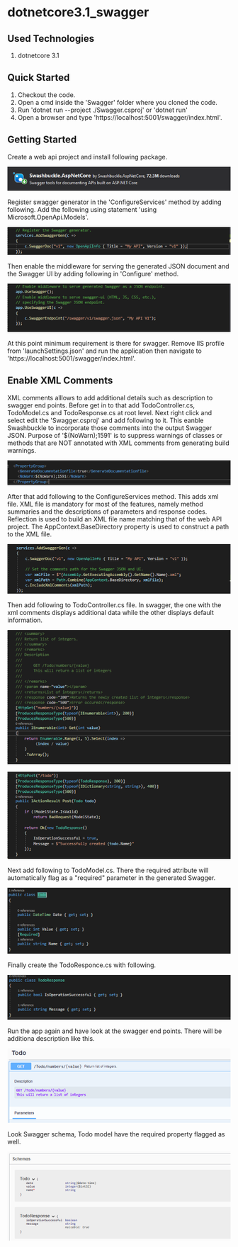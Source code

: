 # dotnetcore3.1_swagger

## Used Technologies

1. dotnetcore 3.1

## Quick Started

1. Checkout the code.
2. Open a cmd inside the 'Swagger' folder where you cloned the code.
3. Run 'dotnet run --project ./Swagger.csproj' or 'dotnet run'
4. Open a browser and type 'https://localhost:5001/swagger/index.html'.

## Getting Started

Create a web api project and install following package.

![swashbuckle-package](./images/swashbuckle-package.PNG)

Register swagger generator in the 'ConfigureServices' method by adding following. Add the following using statement 'using Microsoft.OpenApi.Models'. 

![configureservice](./images/configureservice-initial.PNG)

Then enable the middleware for serving the generated JSON document and the Swagger UI by adding following in 'Configure' method.

![configure](./images/configure-initial.PNG)

At this point minimum requirement is there for swagger. Remove IIS profile from 'launchSettings.json' and run the application then navigate to 'https://localhost:5001/swagger/index.html'.

## Enable XML Comments

XML comments alllows to add additional details such as description to swagger end points.
Before get in to that add TodoController.cs, TodoModel.cs and TodoResponse.cs at root level.
Next right click and select edit the 'Swagger.csproj' and add following to it. This eanble Swashbuckle to incorporate those comments into the output Swagger JSON.
Purpose of '<NoWarn>$(NoWarn);1591</NoWarn>' is to suppress warnings of classes or methods that are NOT annotated with XML comments from generating build warnings.

![propertygroup](./images/propertygroup.PNG)

After that add following to the ConfigureServices method. This adds xml file. XML file is mandatory for most of the features, namely method summaries and the descriptions of parameters and response codes. Reflection is used to build an XML file name matching that of the web API project. The AppContext.BaseDirectory property is used to construct a path to the XML file. 

![configuefinal](./images/configure-final.PNG)

Then add following to TodoController.cs file. In swagger, the one with the xml comments displays additional data while the other displays default information.

![method1](./images/Todomethod1.PNG)

![method2](./images/Todomethod2.PNG)

Next add following to TodoModel.cs. There the required attribute will automatically flag as a "required" parameter in the generated Swagger.

![todomodel](./images/Todomodel.PNG)

Finally create the TodoResponce.cs with following.

![todoresponse](./images/Todoresponse.PNG)

Run the app again and have look at the swagger end points. There will be additiona description like this.

![swaggerdescription](./images/swaggerdescription.PNG)

Look Swagger schema, Todo model have the required property flagged as well.

![swaggerschema](./images/swaggerschema.PNG)
